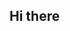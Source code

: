##  Hi  there

<!---
**I'm stephanie
a junior web developer
with a passion for building scalable and efficient web application
skilled in programmimg languages
skilled in frameworks
skilled in databases
contact me on my email
ezestephanie27@gmail.com
or check out my linkedin
www.linkedin.com/in/stephanie-chinecherem-642062244
